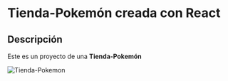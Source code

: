 # Tienda-Pokemón creada con React

## Descripción
Este es un proyecto de una **Tienda-Pokemón** 

![Tienda-Pokemon](https://github.com/user-attachments/assets/88f74f38-5c4f-4a19-b1b0-887c3800523a)

